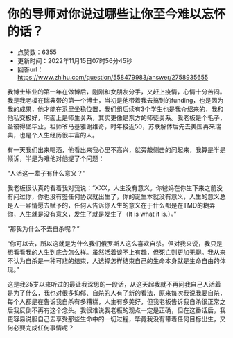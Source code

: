 # 你的导师对你说过哪些让你至今难以忘怀的话？
- 点赞数：6355
- 更新时间：2022年11月15日07时56分45秒
- 回答url：https://www.zhihu.com/question/558479983/answer/2758935655
<body>
 <p data-pid="IKSHK8NA">我博士毕业的第一年在做博后，刚刚和女朋友分手，又赶上疫情，心情十分苦闷。我是我老板在瑞典带的第一个博士，当初是他带着我去搞到的funding，也是因为我的成果，他才能在系里坐稳位置，我们组后续有3个学生也是我介绍来的，我和他私交极好，明面上是师生关系，其实更像是东方的师徒关系。我老板是个毛子，圣彼得堡毕业，祖师爷马基雅谢维奇，时年接近50，苏联解体后先去美国再来瑞典，也是个人生经历很丰富的人。</p>
 <p data-pid="ft36-PRi">有一天我们出来喝酒，他看出来我心里不高兴，就旁敲侧击的问起来，我算是半是倾诉，半是为难他对他提了个问题：</p>
 <p data-pid="McwfNcXw">“人活这一辈子有什么意义？”</p>
 <p data-pid="qQVZYhIf">我老板很认真的看着我对我说：“XXX，人生没有意义。你爸妈在你生下来之前没有问过你，你也没有签任何协议就出生了，你的诞生本就没有意义，人生的意义总是人一厢情愿去赋予的，任何人告诉你人生的意义在于什么都是在TMD的糊弄你，人生就是没有意义，发生了就是发生了（It is what it is.）。”</p>
 <p data-pid="MCUd7nbZ">“那我为什么不去自杀呢？”</p>
 <p data-pid="z1jJHZZG">“你可以去，所以这就是为什么我们俄罗斯人这么喜欢自杀。但对我来说，我只是想看看我的人生到底会怎么样。虽然活着谈不上有趣，但死亡则更加无聊。我从来不认为自杀是一种可悲的结束，人选择怎样结束自己的生命本身就是生命自由的体现。”</p>
 <p data-pid="74HXpEAA">这是我35岁以来听过的最让我深思的一段话，从这天起我就不再问我自己人活着是为了什么，我也对很多抑郁、自杀的人有了新的看法，原来每次我说我要自杀，每个人都是在告诉我自杀有多糟糕，人生有多美好，但我老板告诉我自杀很正常之后我反倒不再有这个念头。我很难说我老板的观点一定是正确，但在这番话后，我更容易说服自己去享受那些生命中的一切过程，毕竟我没有带着任何目标出生，又何必要完成任何事情呢？</p>
</body>